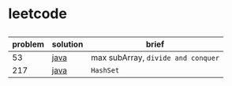# leetcode

##

| problem | solution                                                                              | brief                              |
| ------- | ------------------------------------------------------------------------------------- | ---------------------------------- |
| 53      | [java](https://github.com/MartianWill/leetcode/tree/main/53_max_subArray/java)        | max subArray, `divide and conquer` |
| 217     | [java](https://github.com/MartianWill/leetcode/tree/main/217_contains_duplicate/java) | `HashSet`                          |
